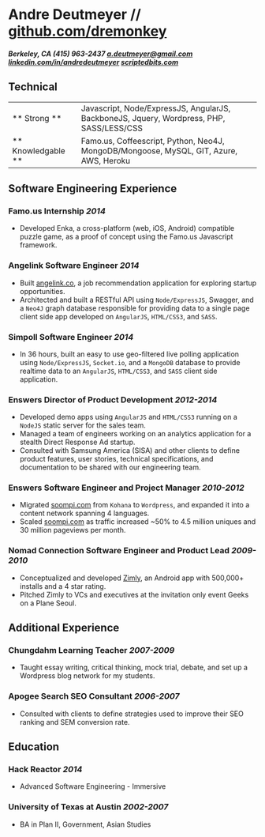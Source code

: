 # Andre Deutmeyer // [github.com/dremonkey](http://github.com/dremonkey)

#### *Berkeley, CA* *(415) 963-2437* *[a.deutmeyer@gmail.com](mailto:a.deutmeyer@gmail.com)* *[linkedin.com/in/andredeutmeyer](http://linkedin.com/in/andredeutmeyer)* *[scriptedbits.com](http://scriptedbits.com)*


## Technical

|                     |                     |
| ------------------- | ------------------- |
| ** Strong **        | Javascript, Node/ExpressJS, AngularJS, BackboneJS, Jquery, Wordpress, PHP, SASS/LESS/CSS |
| ** Knowledgable **  | Famo.us, Coffeescript, Python, Neo4J, MongoDB/Mongoose, MySQL, GIT, Azure, AWS, Heroku |


## Software Engineering Experience

### Famo.us **Internship** *2014*

- Developed Enka, a cross-platform (web, iOS, Android) compatible puzzle game, as a proof of concept using the Famo.us Javascript framework.

### Angelink **Software Engineer** *2014*

- Built [angelink.co](http://angelink.co), a job recommendation application for exploring startup opportunities.
- Architected and built a RESTful API using ```Node/ExpressJS```, Swagger, and a ```Neo4J``` graph database responsible for providing data to a single page client side app developed on ```AngularJS```, ```HTML/CSS3```, and ```SASS```.

### Simpoll **Software Engineer** *2014*

- In 36 hours, built an easy to use geo-filtered live polling application using ```Node/ExpressJS```, ```Socket.io```, and a ```MongoDB``` database to provide realtime data to an ```AngularJS```, ```HTML/CSS3```, and ```SASS``` client side application.

### Enswers **Director of Product Development** *2012-2014*

- Developed demo apps using ```AngularJS``` and ```HTML/CSS3``` running on a ```NodeJS``` static server for the sales team.
- Managed a team of engineers working on an analytics application for a stealth Direct Response Ad startup.
- Consulted with Samsung America (SISA) and other clients to define product features, user stories, technical specifications, and documentation to be shared with our engineering team.

### Enswers **Software Engineer and Project Manager** *2010-2012*

- Migrated [soompi.com](http://soompi.com) from ```Kohana``` to ```Wordpress```, and expanded it into a content network spanning 4 languages.
- Scaled [soompi.com](http://soompi.com) as traffic increased ~50% to 4.5 million uniques and 30 million pageviews per month.

### Nomad Connection **Software Engineer and Product Lead** *2009-2010*

- Conceptualized and developed [Zimly](http://zim.ly/), an Android app with 500,000+ installs and a 4 star rating.
- Pitched Zimly to VCs and executives at the invitation only event Geeks on a Plane Seoul.


## Additional Experience

### Chungdahm Learning **Teacher** *2007-2009*

- Taught essay writing, critical thinking, mock trial, debate, and set up a Wordpress blog network for my students.

### Apogee Search **SEO Consultant** *2006-2007*

- Consulted with clients to define strategies used to improve their SEO ranking and SEM conversion rate.


## Education

### Hack Reactor *2014*
- Advanced Software Engineering - Immersive

### University of Texas at Austin *2002-2007*
- BA in Plan II, Government, Asian Studies

